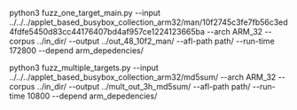 python3 fuzz_one_target_main.py --input ../../../applet_based_busybox_collection_arm32/man/10f2745c3fe7fb56c3ed4fdfe5450d83cc44176407bd4af957ce1224123665ba --arch ARM_32 --corpus ../in_dir/ --output ../out_48_10f2_man/ --afl-path path/ --run-time 172800 --depend arm_depedencies/ 

python3 fuzz_multiple_targets.py --input ../../../applet_based_busybox_collection_arm32/md5sum/ --arch ARM_32 --corpus ../in_dir/ --output ../mult_out_3h_md5sum/ --afl-path path/  --run-time 10800 --depend arm_depedencies/ 